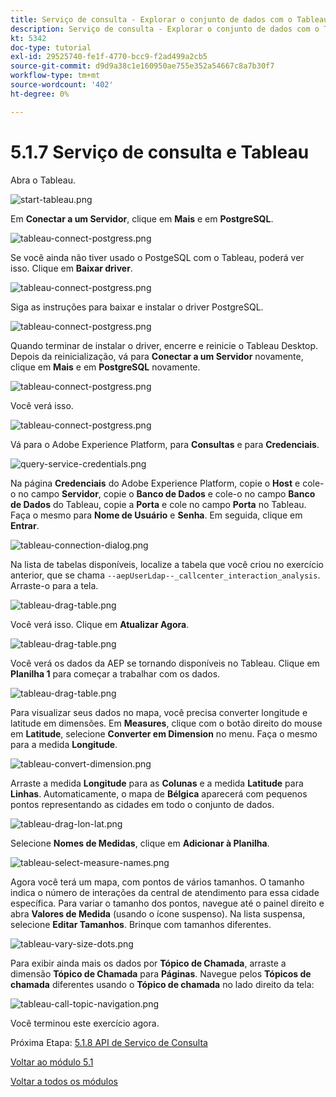```yaml
---
title: Serviço de consulta - Explorar o conjunto de dados com o Tableau
description: Serviço de consulta - Explorar o conjunto de dados com o Tableau
kt: 5342
doc-type: tutorial
exl-id: 29525740-fe1f-4770-bcc9-f2ad499a2cb5
source-git-commit: d9d9a38c1e160950ae755e352a54667c8a7b30f7
workflow-type: tm+mt
source-wordcount: '402'
ht-degree: 0%

---
```


# 5.1.7 Serviço de consulta e Tableau

Abra o Tableau.

![start-tableau.png](./images/starttableau.png)

Em **Conectar a um Servidor**, clique em **Mais** e em **PostgreSQL**.

![tableau-connect-postgress.png](./images/tableauconnectpostgress.png)

Se você ainda não tiver usado o PostgeSQL com o Tableau, poderá ver isso. Clique em **Baixar driver**.

![tableau-connect-postgress.png](./images/tableauconnectpostgress1.png)

Siga as instruções para baixar e instalar o driver PostgreSQL.

![tableau-connect-postgress.png](./images/tableauconnectpostgress2.png)

Quando terminar de instalar o driver, encerre e reinicie o Tableau Desktop. Depois da reinicialização, vá para **Conectar a um Servidor** novamente, clique em **Mais** e em **PostgreSQL** novamente.

![tableau-connect-postgress.png](./images/tableauconnectpostgress.png)

Você verá isso.

![tableau-connect-postgress.png](./images/tableauconnectpostgress3.png)

Vá para o Adobe Experience Platform, para **Consultas** e para **Credenciais**.

![query-service-credentials.png](./images/queryservicecredentials.png)

Na página **Credenciais** do Adobe Experience Platform, copie o **Host** e cole-o no campo **Servidor**, copie o **Banco de Dados** e cole-o no campo **Banco de Dados** do Tableau, copie a **Porta** e cole no campo **Porta** no Tableau. Faça o mesmo para **Nome de Usuário** e **Senha**. Em seguida, clique em **Entrar**.

![tableau-connection-dialog.png](./images/tableauconnectiondialog.png)

Na lista de tabelas disponíveis, localize a tabela que você criou no exercício anterior, que se chama `--aepUserLdap--_callcenter_interaction_analysis`. Arraste-o para a tela.

![tableau-drag-table.png](./images/tableaudragtable.png)

Você verá isso. Clique em **Atualizar Agora**.

![tableau-drag-table.png](./images/tableaudragtable1.png)

Você verá os dados da AEP se tornando disponíveis no Tableau. Clique em **Planilha 1** para começar a trabalhar com os dados.

![tableau-drag-table.png](./images/tableaudragtable2.png)

Para visualizar seus dados no mapa, você precisa converter longitude e latitude em dimensões. Em **Measures**, clique com o botão direito do mouse em **Latitude**, selecione **Converter em Dimension** no menu. Faça o mesmo para a medida **Longitude**.

![tableau-convert-dimension.png](./images/tableauconvertdimension.png)

Arraste a medida **Longitude** para as **Colunas** e a medida **Latitude** para **Linhas**. Automaticamente, o mapa de **Bélgica** aparecerá com pequenos pontos representando as cidades em todo o conjunto de dados.

![tableau-drag-lon-lat.png](./images/tableaudraglonlat.png)

Selecione **Nomes de Medidas**, clique em **Adicionar à Planilha**.

![tableau-select-measure-names.png](./images/selectmeasurenames.png)

Agora você terá um mapa, com pontos de vários tamanhos. O tamanho indica o número de interações da central de atendimento para essa cidade específica. Para variar o tamanho dos pontos, navegue até o painel direito e abra **Valores de Medida** (usando o ícone suspenso). Na lista suspensa, selecione **Editar Tamanhos**. Brinque com tamanhos diferentes.

![tableau-vary-size-dots.png](./images/tableauvarysizedots.png)

Para exibir ainda mais os dados por **Tópico de Chamada**, arraste a dimensão **Tópico de Chamada** para **Páginas**. Navegue pelos **Tópicos de chamada** diferentes usando o **Tópico de chamada** no lado direito da tela:

![tableau-call-topic-navigation.png](./images/tableaucalltopicnavigation.png)

Você terminou este exercício agora.

Próxima Etapa: [5.1.8 API de Serviço de Consulta](./ex8.md)

[Voltar ao módulo 5.1](./query-service.md)

[Voltar a todos os módulos](../../../overview.md)
